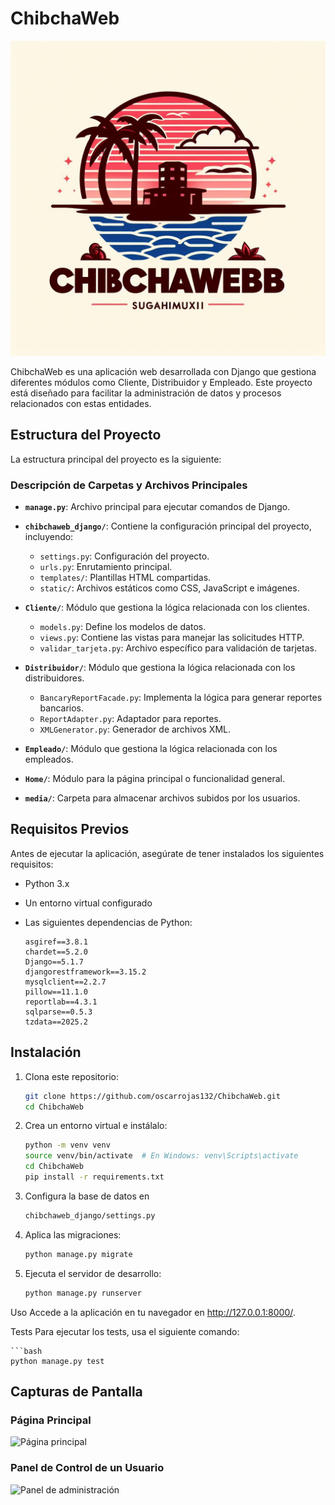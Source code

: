 # ChibchaWeb

![Logo de ChibchaWeb](ChibchaWeb/media/archivos/logo.jpg)

ChibchaWeb es una aplicación web desarrollada con Django que gestiona diferentes módulos como Cliente, Distribuidor y Empleado. Este proyecto está diseñado para facilitar la administración de datos y procesos relacionados con estas entidades.

## Estructura del Proyecto

La estructura principal del proyecto es la siguiente:


### Descripción de Carpetas y Archivos Principales

- **`manage.py`**: Archivo principal para ejecutar comandos de Django.
- **`chibchaweb_django/`**: Contiene la configuración principal del proyecto, incluyendo:
  - `settings.py`: Configuración del proyecto.
  - `urls.py`: Enrutamiento principal.
  - `templates/`: Plantillas HTML compartidas.
  - `static/`: Archivos estáticos como CSS, JavaScript e imágenes.

- **`Cliente/`**: Módulo que gestiona la lógica relacionada con los clientes.
  - `models.py`: Define los modelos de datos.
  - `views.py`: Contiene las vistas para manejar las solicitudes HTTP.
  - `validar_tarjeta.py`: Archivo específico para validación de tarjetas.

- **`Distribuidor/`**: Módulo que gestiona la lógica relacionada con los distribuidores.
  - `BancaryReportFacade.py`: Implementa la lógica para generar reportes bancarios.
  - `ReportAdapter.py`: Adaptador para reportes.
  - `XMLGenerator.py`: Generador de archivos XML.

- **`Empleado/`**: Módulo que gestiona la lógica relacionada con los empleados.

- **`Home/`**: Módulo para la página principal o funcionalidad general.

- **`media/`**: Carpeta para almacenar archivos subidos por los usuarios.

## Requisitos Previos

Antes de ejecutar la aplicación, asegúrate de tener instalados los siguientes requisitos:

- Python 3.x
- Un entorno virtual configurado
- Las siguientes dependencias de Python:

  ```plaintext
  asgiref==3.8.1
  chardet==5.2.0
  Django==5.1.7
  djangorestframework==3.15.2
  mysqlclient==2.2.7
  pillow==11.1.0
  reportlab==4.3.1
  sqlparse==0.5.3
  tzdata==2025.2

## Instalación

1. Clona este repositorio:

   ```bash
   git clone https://github.com/oscarrojas132/ChibchaWeb.git
   cd ChibchaWeb

2. Crea un entorno virtual e instálalo:

    ```bash
    python -m venv venv
    source venv/bin/activate  # En Windows: venv\Scripts\activate
    cd ChibchaWeb
    pip install -r requirements.txt

3. Configura la base de datos en

    ```bash
    chibchaweb_django/settings.py

4. Aplica las migraciones:

    ```bash
    python manage.py migrate

5. Ejecuta el servidor de desarrollo:

    ```bash
    python manage.py runserver


Uso
Accede a la aplicación en tu navegador en http://127.0.0.1:8000/.

Tests
Para ejecutar los tests, usa el siguiente comando:

    ```bash
    python manage.py test
    
## Capturas de Pantalla

### Página Principal
![Página principal](ChibchaWeb/media/archivos/Captura%20de%20pantalla%202025-03-25%20095230.png)

### Panel de Control de un Usuario
![Panel de administración](/ChibchaWeb/media/archivos/Captura%20de%20pantalla%202025-03-25%20100204.png)